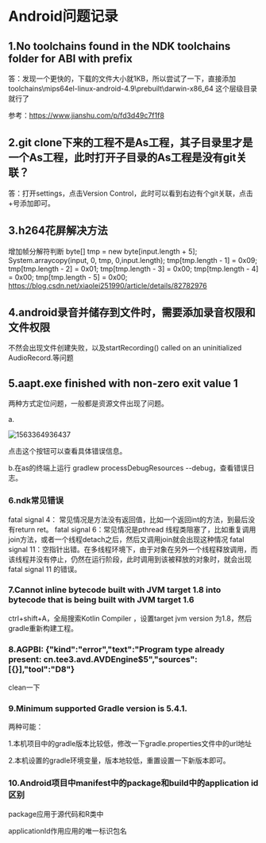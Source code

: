 # Android问题记录

## 1.No toolchains found in the NDK toolchains folder for ABI with prefix

答：发现一个更快的，下载的文件大小就1KB，所以尝试了一下，直接添加
toolchains\mips64el-linux-android-4.9\prebuilt\darwin-x86_64
这个层级目录就行了

参考：https://www.jianshu.com/p/fd3d49c7f1f8

## 2.git clone下来的工程不是As工程，其子目录里才是一个As工程，此时打开子目录的As工程是没有git关联？

答：打开settings，点击Version Control，此时可以看到右边有个git关联，点击+号添加即可。

## 3.h264花屏解决方法

增加帧分解符判断
byte[] tmp = new byte[input.length + 5];
System.arraycopy(input, 0, tmp, 0,input.length);
tmp[tmp.length - 1] = 0x09;
tmp[tmp.length - 2] = 0x01;
tmp[tmp.length - 3] = 0x00;
tmp[tmp.length - 4] = 0x00;
tmp[tmp.length - 5] = 0x00;
https://blog.csdn.net/xiaolei251990/article/details/82782976

## 4.android录音并储存到文件时，需要添加录音权限和文件权限

不然会出现文件创建失败，以及startRecording() called on an uninitialized AudioRecord.等问题

## 5.aapt.exe finished with non-zero exit value 1

两种方式定位问题，一般都是资源文件出现了问题。

a.

![1563364936437](C:\Users\83849\AppData\Roaming\Typora\typora-user-images\1563364936437.png)

点击这个按钮可以查看具体错误信息。

b.在as的终端上运行 gradlew processDebugResources --debug，查看错误日志。

### 6.ndk常见错误

fatal signal 4： 常见情况是方法没有返回值，比如一个返回int的方法，到最后没有return ret。
fatal signal 6：常见情况是pthread 线程类阻塞了，比如重复调用join方法，或者一个线程detach之后，然后又调用join就会出现这种情况
fatal signal 11：空指针出错。在多线程环境下，由于对象在另外一个线程释放调用，而该线程并没有停止，仍然在运行阶段，此时调用到该被释放的对象时，就会出现fatal signal 11 的错误。

### 7.Cannot inline bytecode built with JVM target 1.8 into bytecode that is being built with JVM target 1.6

ctrl+shift+A，全局搜索Kotlin Compiler ，设置target jvm version 为1.8，然后gradle重新构建工程。

### 8.AGPBI: {"kind":"error","text":"Program type already present: cn.tee3.avd.AVDEngine$5","sources":[{}],"tool":"D8"}

clean一下

### 9.Minimum supported Gradle version is 5.4.1.

两种可能：

1.本机项目中的gradle版本比较低，修改一下gradle.properties文件中的url地址

2.本机设置的gradle环境变量，版本地较低，重置设置一下新版本即可。

### 10.Android项目中manifest中的package和build中的application id区别

package应用于源代码和R类中

applicationId作用应用的唯一标识包名